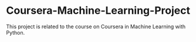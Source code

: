 # Coursera-Machine-Learning-Project
This project is related to the course on Coursera in Machine Learning with Python.

